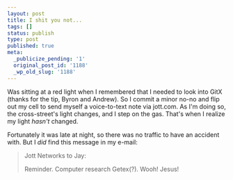 ```yaml
---
layout: post
title: I shit you not...
tags: []
status: publish
type: post
published: true
meta:
  _publicize_pending: '1'
  original_post_id: '1188'
  _wp_old_slug: '1188'
---
```

Was sitting at a red light when I remembered that I needed to look into GitX (thanks for the tip, Byron and Andrew).  So I commit a minor no-no and flip out my cell to send myself a voice-to-text note via jott.com.  As I'm doing so, the cross-street's light changes, and I step on the gas.  That's when I realize my light <em>hasn't</em> changed.

Fortunately it was late at night, so there was no traffic to have an accident with.  But I <em>did</em> find this message in my e-mail:

<blockquote>
Jott Networks to Jay:

Reminder. Computer research Getex(?). Wooh! Jesus!
</blockquote>
